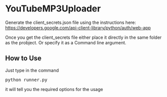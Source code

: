 # YouTubeMP3Uploader

Generate the client_secrets.json file using the instructions here: https://developers.google.com/api-client-library/python/auth/web-app

Once you get the client_secrets file either place it directly in the same folder as the probject. Or specify it as a Command line argument.

<h2>How to Use</h2>
 Just type in the command <pre>python runner.py</pre> it will tell you the required options for the usage
